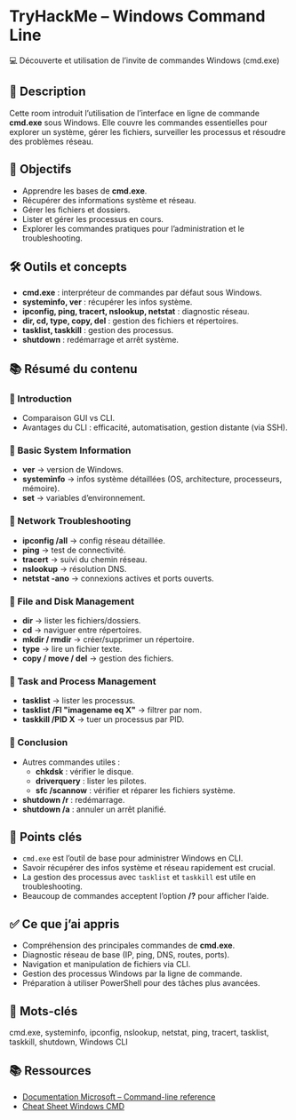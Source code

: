 # TryHackMe – Windows Command Line  
💻 Découverte et utilisation de l’invite de commandes Windows (cmd.exe)

## 📄 Description
Cette room introduit l’utilisation de l’interface en ligne de commande **cmd.exe** sous Windows. Elle couvre les commandes essentielles pour explorer un système, gérer les fichiers, surveiller les processus et résoudre des problèmes réseau.

## 🎯 Objectifs
- Apprendre les bases de **cmd.exe**.  
- Récupérer des informations système et réseau.  
- Gérer les fichiers et dossiers.  
- Lister et gérer les processus en cours.  
- Explorer les commandes pratiques pour l’administration et le troubleshooting.

## 🛠️ Outils et concepts
- **cmd.exe** : interpréteur de commandes par défaut sous Windows.  
- **systeminfo, ver** : récupérer les infos système.  
- **ipconfig, ping, tracert, nslookup, netstat** : diagnostic réseau.  
- **dir, cd, type, copy, del** : gestion des fichiers et répertoires.  
- **tasklist, taskkill** : gestion des processus.  
- **shutdown** : redémarrage et arrêt système.  

## 📚 Résumé du contenu
### 🔹 Introduction
- Comparaison GUI vs CLI.  
- Avantages du CLI : efficacité, automatisation, gestion distante (via SSH).  

### 🔹 Basic System Information
- **ver** → version de Windows.  
- **systeminfo** → infos système détaillées (OS, architecture, processeurs, mémoire).  
- **set** → variables d’environnement.  

### 🔹 Network Troubleshooting
- **ipconfig /all** → config réseau détaillée.  
- **ping** → test de connectivité.  
- **tracert** → suivi du chemin réseau.  
- **nslookup** → résolution DNS.  
- **netstat -ano** → connexions actives et ports ouverts.  

### 🔹 File and Disk Management
- **dir** → lister les fichiers/dossiers.  
- **cd** → naviguer entre répertoires.  
- **mkdir / rmdir** → créer/supprimer un répertoire.  
- **type** → lire un fichier texte.  
- **copy / move / del** → gestion des fichiers.  

### 🔹 Task and Process Management
- **tasklist** → lister les processus.  
- **tasklist /FI "imagename eq X"** → filtrer par nom.  
- **taskkill /PID X** → tuer un processus par PID.  

### 🔹 Conclusion
- Autres commandes utiles :  
  - **chkdsk** : vérifier le disque.  
  - **driverquery** : lister les pilotes.  
  - **sfc /scannow** : vérifier et réparer les fichiers système.  
- **shutdown /r** : redémarrage.  
- **shutdown /a** : annuler un arrêt planifié.  

## 📌 Points clés
- `cmd.exe` est l’outil de base pour administrer Windows en CLI.  
- Savoir récupérer des infos système et réseau rapidement est crucial.  
- La gestion des processus avec `tasklist` et `taskkill` est utile en troubleshooting.  
- Beaucoup de commandes acceptent l’option **/?** pour afficher l’aide.  

## ✅ Ce que j’ai appris
- Compréhension des principales commandes de **cmd.exe**.  
- Diagnostic réseau de base (IP, ping, DNS, routes, ports).  
- Navigation et manipulation de fichiers via CLI.  
- Gestion des processus Windows par la ligne de commande.  
- Préparation à utiliser PowerShell pour des tâches plus avancées.  

## 🔑 Mots-clés
cmd.exe, systeminfo, ipconfig, nslookup, netstat, ping, tracert, tasklist, taskkill, shutdown, Windows CLI  

## 📚 Ressources
- [Documentation Microsoft – Command-line reference](https://learn.microsoft.com/en-us/windows-server/administration/windows-commands/windows-commands)  
- [Cheat Sheet Windows CMD](https://ss64.com/nt/)  
